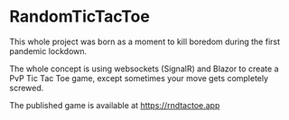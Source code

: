 # RandomTicTacToe

This whole project was born as a moment to kill boredom during the first pandemic lockdown.

The whole concept is using websockets (SignalR) and Blazor to create a PvP Tic Tac Toe game, except
sometimes your move gets completely screwed.

The published game is available at https://rndtactoe.app
